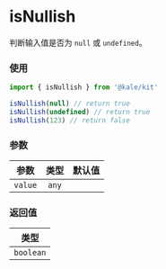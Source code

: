 # isNullish

判断输入值是否为 `null` 或 `undefined`。

### 使用

```ts
import { isNullish } from '@kale/kit'

isNullish(null) // return true
isNullish(undefined) // return true
isNullish(123) // return false
```

### 参数

| 参数    | 类型  | 默认值 |
| ------- | :---: | -----: |
| `value` | `any` |        |

### 返回值

|   类型    |
| :-------: |
| `boolean` |
